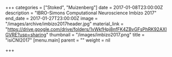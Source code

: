 +++
categories = ["Stoked", "Muizenberg"]
date = 2017-01-08T23:00:00Z
description = "IBRO-Simons Computational Neuroscience Imbizo 2017"
end_date = 2017-01-27T23:00:00Z
image = "/images/archive/imbizo2017header.jpg"
material_link = "https://drive.google.com/drive/folders/1vWkfHpj8nfFK4ZBvGFsPhRK92AXIGVRE?usp=sharing"
thumbnail = "/images/imbizo2017.png"
title = "isiCNI2017"
[menu.main]
parent = ""
weight = nil

+++
